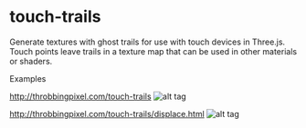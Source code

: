 # touch-trails
Generate textures with ghost trails for use with touch devices in Three.js. Touch points leave trails in a texture map that can be used in other materials or shaders.

Examples

http://throbbingpixel.com/touch-trails
![alt tag](http://throbbingpixel.com/touch-trails/touch.jpg)

http://throbbingpixel.com/touch-trails/displace.html
![alt tag](http://throbbingpixel.com/touch-trails/chimi.jpg)

